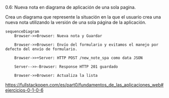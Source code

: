 0.6: Nueva nota en diagrama de aplicación de una sola pagina.

Crea un diagrama que represente la situación en la que el usuario crea una nueva nota utilizando la versión de una sola página de la aplicación.


``` mermaid
sequenceDiagram
    Browser->>Browser: Nueva nota y Guardar
    
    Browser->>Browser: Envío del formulario y evitamos el manejo por defecto del envío de formulario.
    
    Browser->>+Server: HTTP POST /new_note_spa como data JSON 
    
    Server-->>-Browser: Response HTTP 201 guardado
    
    Browser->>Browser: Actualiza la lista
```

https://fullstackopen.com/es/part0/fundamentos_de_las_aplicaciones_web#ejercicios-0-1-0-6
